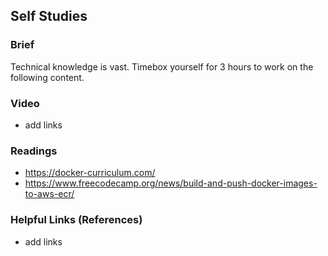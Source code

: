 ## Self Studies

### Brief

Technical knowledge is vast. Timebox yourself for 3 hours to work on the following content.

### Video 

- add links

### Readings

- https://docker-curriculum.com/
- https://www.freecodecamp.org/news/build-and-push-docker-images-to-aws-ecr/

### Helpful Links (References)

- add links
